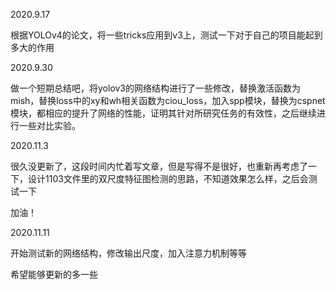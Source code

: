 2020.9.17

根据YOLOv4的论文，将一些tricks应用到v3上，测试一下对于自己的项目能起到多大的作用

2020.9.30

做一个短期总结吧，将yolov3的网络结构进行了一些修改，替换激活函数为mish，替换loss中的xy和wh相关函数为ciou_loss，加入spp模块，替换为cspnet模块，都相应的提升了网络的性能，证明其针对所研究任务的有效性，之后继续进行一些对比实验。


2020.11.3

很久没更新了，这段时间内忙着写文章，但是写得不是很好，也重新再考虑了一下，设计1103文件里的双尺度特征图检测的思路，不知道效果怎么样，之后会测试一下

加油！

2020.11.11

开始测试新的网络结构，修改输出尺度，加入注意力机制等等

希望能够更新的多一些
